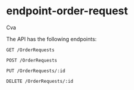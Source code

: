 # endpoint-order-request
Cva


The API has the following endpoints:

````
GET /OrderRequests

POST /OrderRequests

PUT /OrderRequests/:id

DELETE /OrderRequests/:id


````
